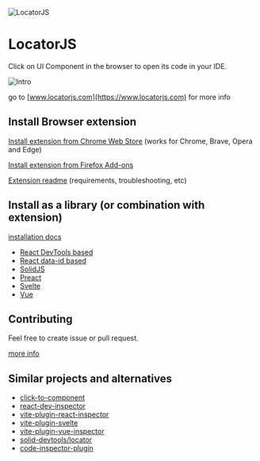 ![LocatorJS](./docs/logo-noborders.png)

# LocatorJS

Click on UI Component in the browser to open its code in your IDE.

![Intro](./docs/intro.gif)

go to [www.locatorjs.com](https://www.locatorjs.com) for more info

## Install Browser extension

[Install extension from Chrome Web Store](https://chrome.google.com/webstore/detail/locatorjs/npbfdllefekhdplbkdigpncggmojpefi) (works for Chrome, Brave, Opera and Edge)

[Install extension from Firefox Add-ons](https://addons.mozilla.org/cs/firefox/addon/locatorjs/)

[Extension readme](./apps/extension/README.md) (requirements, troubleshooting, etc)

## Install as a library (or combination with extension)

[installation docs](https://www.locatorjs.com/install)

- [React DevTools based](https://www.locatorjs.com/install/react)
- [React data-id based](https://www.locatorjs.com/install/react-data-id)
- [SolidJS](https://www.locatorjs.com/install/solidjs)
- [Preact](https://www.locatorjs.com/install/preact)
- [Svelte](https://www.locatorjs.com/install/svelte)
- [Vue](https://www.locatorjs.com/install/vue)

## Contributing

Feel free to create issue or pull request.

[more info](./contributing.md)

## Similar projects and alternatives

- [click-to-component](https://github.com/ericclemmons/click-to-component)
- [react-dev-inspector](https://github.com/zthxxx/react-dev-inspector)
- [vite-plugin-react-inspector](https://github.com/sudongyuer/vite-plugin-react-inspector)
- [vite-plugin-svelte](https://github.com/sveltejs/vite-plugin-svelte/tree/main/packages/vite-plugin-svelte/src/ui/inspector)
- [vite-plugin-vue-inspector](https://github.com/webfansplz/vite-plugin-vue-inspector)
- [solid-devtools/locator](https://github.com/thetarnav/solid-devtools/tree/main/packages/locator)
- [code-inspector-plugin](https://github.com/zh-lx/code-inspector)
